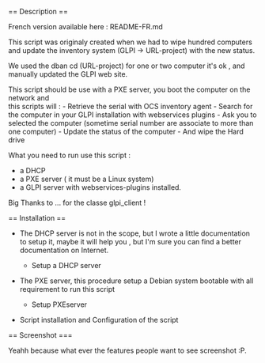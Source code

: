 == Description ==

French version available here : README-FR.md

This script was originaly created when we had to wipe hundred computers and 
update the inventory system (GLPI -> URL-project) with the new status. 

We used the  dban cd (URL-project) for one or two computer it's ok , and manually updated the
GLPI web site. 

This script should be use with a PXE server, you boot the computer on the network and   
this scripts will :
	- Retrieve the serial with OCS inventory agent
	- Search for the computer in your GLPI installation with webservices plugins
	- Ask you to selected the computer (sometime serial number are associate to more than one computer)
	- Update the status of the computer
	- And wipe the Hard drive 

What you need to run use this script :
- a DHCP 
- a PXE server  ( it must be a Linux system)
- a GLPI server with webservices-plugins installed.

Big Thanks to ... for the classe glpi_client !

== Installation ==

- The DHCP server is not in the scope, but I wrote a little documentation to setup it, maybe it will
 help you , but I'm sure you can find a better documentation on Internet.
	- Setup a DHCP server

- The PXE server, this procedure setup a Debian system bootable with all requirement to run this 
script
	- Setup PXEserver

- Script installation and Configuration of the script 

== Screenshot ===

Yeahh because what ever the features people want to see screenshot :P.



